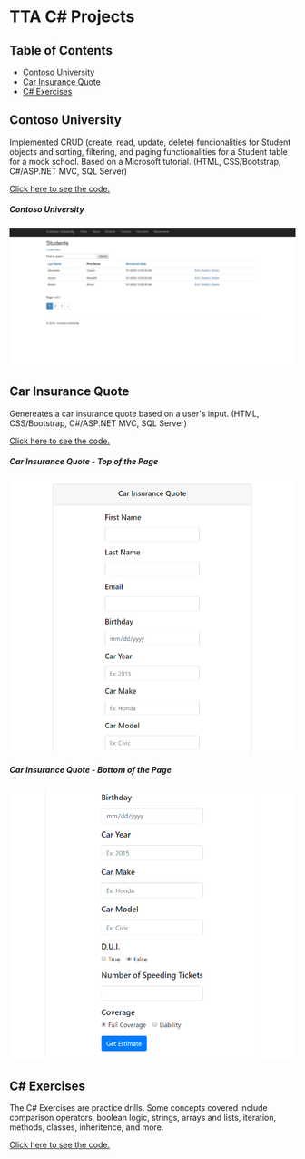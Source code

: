 # TTA C# Projects
## Table of Contents
- [Contoso University](#contoso-university)
- [Car Insurance Quote](#car-insurance-quote)
- [C# Exercises](#c-exercises)

## Contoso University
Implemented CRUD (create, read, update, delete) funcionalities for Student objects and sorting, filtering, and paging functionalities for a Student table for a mock school. Based on a Microsoft tutorial. (HTML, CSS/Bootstrap, C#/ASP.NET MVC, SQL Server)

[Click here to see the code.](https://github.com/rbmanez/TTA-C-Sharp-Projects/tree/master/ContosoUniversity/ContosoUniversity)

##### Contoso University
![screenshot](screenshots/pic1.png)

## Car Insurance Quote
Genereates a car insurance quote based on a user's input. (HTML, CSS/Bootstrap, C#/ASP.NET MVC, SQL Server)

[Click here to see the code.](https://github.com/rbmanez/TTA-C-Sharp-Projects/tree/master/CarInsuranceQuote)

##### Car Insurance Quote - Top of the Page
![screenshot](screenshots/pic2.png)

##### Car Insurance Quote - Bottom of the Page
![screenshot](screenshots/pic3.png)

## C# Exercises
The C# Exercises are practice drills. Some concepts covered include comparison operators, boolean logic, strings, arrays and lists, iteration, methods, classes, inheritence, and more.

[Click here to see the code.](https://github.com/rbmanez/TTA-C-Sharp-Projects/tree/master/C-Sharp-Exercises)
